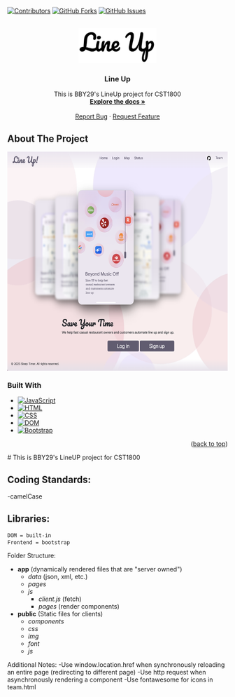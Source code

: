 <a name="readme-top"></a>

[![Contributors](https://img.shields.io/github/contributors/yjkim717/1800_202330_BBY29.svg?style=for-the-badge)](https://github.com/yjkim717/1800_202330_BBY29/graphs/contributors)
[![GitHub Forks](https://img.shields.io/github/forks/yjkim717/1800_202330_BBY29.svg?style=for-the-badge)](https://github.com/yjkim717/1800_202330_BBY29/network/members)
[![GitHub Issues](https://img.shields.io/github/issues/yjkim717/1800_202330_BBY29.svg?style=for-the-badge)](https://github.com/yjkim717/1800_202330_BBY29/issues)

<br />
<div align="center">
  <a href="https://github.com/yjkim717/1800_202330_BBY29">
    <img src="/public/img/logo.jpg" alt="Logo" width="180" height="80">
  </a>

<h3 align="center">Line Up</h3>

  <p align="center">
    This is BBY29's LineUp project for CST1800
    <br />
    <a href="https://github.com/yjkim717/1800_202330_BBY29"><strong>Explore the docs »</strong></a>
    <br />
    <br />
    <a href="https://github.com/yjkim717/1800_202330_BBY29/issues">Report Bug</a>
    ·
    <a href="https://github.com/yjkim717/1800_202330_BBY29/issues">Request Feature</a>
  </p>
</div>

## About The Project
<div align="center">
  <img src="/public/img/readme.png" alt="Product Name Screen Shot" height="500" align="center">
</div>

### Built With

* [![JavaScript](https://img.shields.io/badge/JavaScript-ES6-yellow.svg?style=for-the-badge&logo=javascript)](https://developer.mozilla.org/en-US/docs/Web/JavaScript)
* [![HTML](https://img.shields.io/badge/HTML-5-orange.svg?style=for-the-badge&logo=html5)](https://developer.mozilla.org/en-US/docs/Web/HTML)
* [![CSS](https://img.shields.io/badge/CSS-3-blue.svg?style=for-the-badge&logo=css3)](https://developer.mozilla.org/en-US/docs/Web/CSS)
* [![DOM](https://img.shields.io/badge/DOM-API-green.svg?style=for-the-badge&logo=dom)](https://developer.mozilla.org/en-US/docs/Web/API/Document_Object_Model)
* [![Bootstrap](https://img.shields.io/badge/Bootstrap-5-purple.svg?style=for-the-badge&logo=bootstrap)](https://getbootstrap.com/)

<p align="right">(<a href="#readme-top">back to top</a>)</p>
# This is BBY29's LineUP project for CST1800 

## Coding Standards:
-camelCase

## Libraries:
    DOM = built-in
    Frontend = bootstrap

Folder Structure:
- **app** (dynamically rendered files that are "server owned")
    - *data* (json, xml, etc.)
    - *pages*
    - *js*
        - *client.js* (fetch)
        - *pages* (render components)
- **public** (Static files for clients)
    - *components* 
    - *css* 
    - *img*
    - *font*
    - *js* 

Additional Notes:
    -Use window.location.href when synchronously reloading an entire page (redirecting to different page)
    -Use http request when asynchronously rendering a component
    -Use fontawesome for icons in team.html



